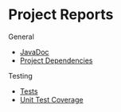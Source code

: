 # Project Reports

General

* [JavaDoc](./javadoc/)
* [Project Dependencies](./project/dependencies/)

Testing

* [Tests](./tests/test/)
* [Unit Test Coverage](./jacoco/test/html/)